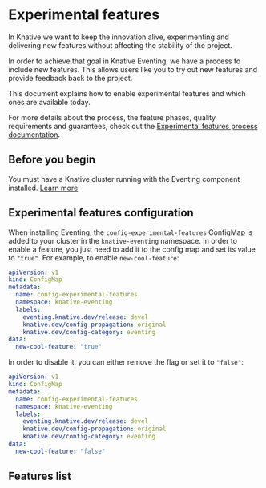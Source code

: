 # Experimental features

In Knative we want to keep the innovation alive, experimenting and delivering new features without affecting the stability of the project.

In order to achieve that goal in Knative Eventing, we have a process to include new features.
This allows users like you to try out new features and provide feedback back to the project.

This document explains how to enable experimental features and which ones are available today.

For more details about the process, the feature phases, quality requirements and guarantees, check out the [Experimental features process documentation](https://github.com/knative/eventing/blob/main/docs/experimental-features.md).

## Before you begin

You must have a Knative cluster running with the Eventing component installed. [Learn more](../install/)

## Experimental features configuration

When installing Eventing, the `config-experimental-features` ConfigMap is added to your cluster in the `knative-eventing` namespace.
In order to enable a feature, you just need to add it to the config map and set its value to `"true"`.
For example, to enable `new-cool-feature`:

```yaml
apiVersion: v1
kind: ConfigMap
metadata:
  name: config-experimental-features
  namespace: knative-eventing
  labels:
    eventing.knative.dev/release: devel
    knative.dev/config-propagation: original
    knative.dev/config-category: eventing
data:
  new-cool-feature: "true"
```

In order to disable it, you can either remove the flag or set it to `"false"`:

```yaml
apiVersion: v1
kind: ConfigMap
metadata:
  name: config-experimental-features
  namespace: knative-eventing
  labels:
    eventing.knative.dev/release: devel
    knative.dev/config-propagation: original
    knative.dev/config-category: eventing
data:
  new-cool-feature: "false"
```

## Features list

<!-- TODO there are no experimental features at the moment -->
